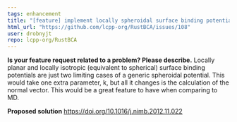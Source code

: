 ```yaml
---
tags: enhancement
title: "[feature] implement locally spheroidal surface binding potential "
html_url: "https://github.com/lcpp-org/RustBCA/issues/108"
user: drobnyjt
repo: lcpp-org/RustBCA
---
```


**Is your feature request related to a problem? Please describe.**
Locally planar and locally isotropic (equivalent to spherical) surface binding potentials are just two limiting cases of a generic spheroidal potential. This would take one extra parameter, k, but all it changes is the calculation of the normal vector. This would be a great feature to have when comparing to MD.

**Proposed solution**
https://doi.org/10.1016/j.nimb.2012.11.022